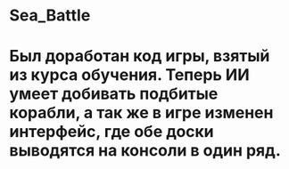 # Sea_Battle
# Был доработан код игры, взятый из курса обучения. Теперь ИИ умеет добивать подбитые корабли, а так же в игре изменен интерфейс, где обе доски выводятся на консоли в один ряд. 
